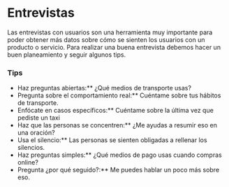 # Entrevistas

Las entrevistas con usuarios son una herramienta muy importante para poder obtener más datos sobre cómo se sienten los usuarios con un producto o servicio. Para realizar una buena entrevista debemos hacer un buen planeamiento y seguir algunos tips.


### Tips

- Haz preguntas abiertas:**  ¿Qué medios de transporte usas?
- Pregunta sobre el comportamiento real:** Cuéntame sobre tus hábitos de transporte.
- Enfócate en casos específicos:** Cuéntame sobre la última vez que pediste un taxi
- Haz que las personas se concentren:** ¿Me ayudas a resumir eso en una oración?
- Usa el silencio:** Las personas se sienten obligadas a rellenar los silencios.
- Haz preguntas simples:** ¿Qué medios de pago usas cuando compras online?
- Pregunta ¿por qué seguido?:** Me puedes hablar un poco más sobre eso. 
